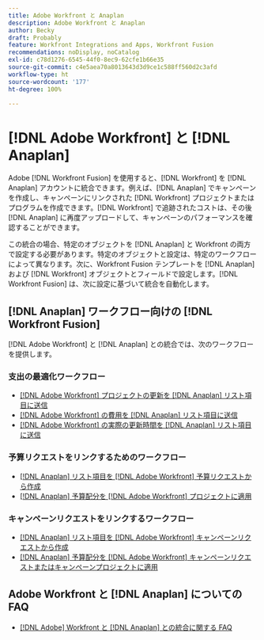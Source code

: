 ```yaml
---
title: Adobe Workfront と Anaplan
description: Adobe Workfront と Anaplan
author: Becky
draft: Probably
feature: Workfront Integrations and Apps, Workfront Fusion
recommendations: noDisplay, noCatalog
exl-id: c78d1276-6545-44f0-8ec9-62cfe1b66e35
source-git-commit: c4e5aea70a8013643d3d9ce1c588ff560d2c3afd
workflow-type: ht
source-wordcount: '177'
ht-degree: 100%

---
```


# [!DNL Adobe Workfront] と [!DNL Anaplan]

Adobe [!DNL Workfront Fusion] を使用すると、[!DNL Workfront] を [!DNL Anaplan] アカウントに統合できます。例えば、[!DNL Anaplan] でキャンペーンを作成し、キャンペーンにリンクされた [!DNL Workfront] プロジェクトまたはプログラムを作成できます。[!DNL Workfront] で追跡されたコストは、その後 [!DNL Anaplan] に再度アップロードして、キャンペーンのパフォーマンスを確認することができます。

この統合の場合、特定のオブジェクトを [!DNL Anaplan] と Workfront の両方で設定する必要があります。特定のオブジェクトと設定は、特定のワークフローによって異なります。次に、Workfront Fusion テンプレートを [!DNL Anaplan] および [!DNL Workfront] オブジェクトとフィールドで設定します。[!DNL Workfront Fusion] は、次に設定に基づいて統合を自動化します。

## [!DNL Anaplan] ワークフロー向けの [!DNL Workfront Fusion]

[!DNL Adobe Workfront] と [!DNL Anaplan] との統合では、次のワークフローを提供します。

### 支出の最適化ワークフロー

* [ [!DNL Adobe Workfront]  プロジェクトの更新を  [!DNL Anaplan]  リスト項目に送信](../../workfront-integrations-and-apps/adobe-workfront-with-anaplan/send-workfront-project-updates-to-anaplan-list-item.md)
* [ [!DNL Adobe Workfront]  の費用を  [!DNL Anaplan]  リスト項目に送信](../../workfront-integrations-and-apps/adobe-workfront-with-anaplan/send-workfront-project-expenses-to-anaplan-list-item.md)
* [ [!DNL Adobe Workfront]  の実際の更新時間を  [!DNL Anaplan]  リスト項目に送信](../../workfront-integrations-and-apps/adobe-workfront-with-anaplan/send-workfront-project-actual-hours-updates-to-anaplan-list-item.md)

### 予算リクエストをリンクするためのワークフロー

* [ [!DNL Anaplan]  リスト項目を  [!DNL Adobe Workfront]  予算リクエストから作成](../../workfront-integrations-and-apps/adobe-workfront-with-anaplan/create-an-anaplan-list-item-from-a-workfront-budget-request.md)
* [ [!DNL Anaplan]  予算配分を  [!DNL Adobe Workfront]  プロジェクトに適用](../../workfront-integrations-and-apps/adobe-workfront-with-anaplan/apply-anaplan-budget-allocation-to-workfront-projects.md)

### キャンペーンリクエストをリンクするワークフロー

* [ [!DNL Anaplan]  リスト項目を  [!DNL Adobe Workfront]  キャンペーンリクエストから作成](../../workfront-integrations-and-apps/adobe-workfront-with-anaplan/create-an-anaplan-list-item-from-a-workfront-campaign-request.md)
* [ [!DNL Anaplan]  予算配分を  [!DNL Adobe Workfront]  キャンペーンリクエストまたはキャンペーンプロジェクトに適用](../../workfront-integrations-and-apps/adobe-workfront-with-anaplan/apply-anaplan-budget-allocation-to-workfront-campaign-requests-and-projects.md)

## Adobe Workfront と [!DNL Anaplan] についての FAQ

* [[!DNL Adobe] Workfront と  [!DNL Anaplan]  との統合に関する FAQ](../../workfront-integrations-and-apps/adobe-workfront-with-anaplan/anaplan-integration-faq.md)
